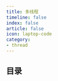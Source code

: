 ```yaml
---
title: 多线程
timeline: false
index: false
article: false
icon: laptop-code
category:
- thread
---
```


## 目录


